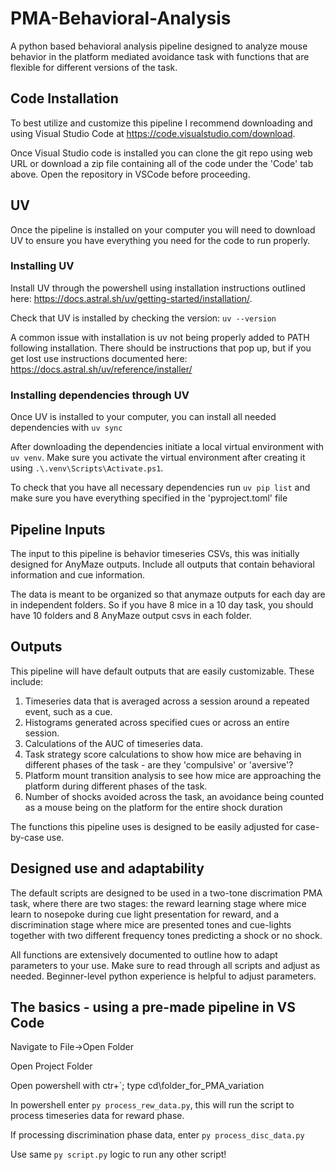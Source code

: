 # PMA-Behavioral-Analysis
A python based behavioral analysis pipeline designed to analyze mouse behavior in the platform mediated avoidance task with functions that are flexible for different versions of the task.

## Code Installation 
To best utilize and customize this pipeline I recommend downloading and using Visual Studio Code at https://code.visualstudio.com/download.

Once Visual Studio code is installed you can clone the git repo using web URL or download a zip file containing all of the code under the 'Code' tab above. Open the repository in VSCode before proceeding.

## UV
Once the pipeline is installed on your computer you will need to download UV to ensure you have everything you need for the code to run properly.

### Installing UV
Install UV through the powershell using installation instructions outlined here: https://docs.astral.sh/uv/getting-started/installation/.

Check that UV is installed by checking the version:
`uv --version`

A common issue with installation is uv not being properly added to PATH following installation. There should be instructions that pop up, but if you get lost use instructions documented here: https://docs.astral.sh/uv/reference/installer/ 

### Installing dependencies through UV
Once UV is installed to your computer, you can install all needed dependencies with `uv sync`

After downloading the dependencies initiate a local virtual environment with `uv venv`. Make sure you activate the virtual environment after creating it using `.\.venv\Scripts\Activate.ps1`.

To check that you have all necessary dependencies run `uv pip list` and make sure you have everything specified in the 'pyproject.toml' file

## Pipeline Inputs 
The input to this pipeline is behavior timeseries CSVs, this was initially designed for AnyMaze outputs. Include all outputs that contain behavioral information and cue information.

The data is meant to be organized so that anymaze outputs for each day are in independent folders. So if you have 8 mice in a 10 day task, you should have 10 folders and 8 AnyMaze output csvs in each folder.

## Outputs
This pipeline will have default outputs that are easily customizable. These include:

1) Timeseries data that is averaged across a session around a repeated event, such as a cue.
2) Histograms generated across specified cues or across an entire session.
3) Calculations of the AUC of timeseries data.
4) Task strategy score calculations to show how mice are behaving in different phases of the task - are they 'compulsive' or 'aversive'?
5) Platform mount transition analysis to see how mice are approaching the platform during different phases of the task.
6) Number of shocks avoided across the task, an avoidance being counted as a mouse being on the platform for the entire shock duration

The functions this pipeline uses is designed to be easily adjusted for case-by-case use.

## Designed use and adaptability
The default scripts are designed to be used in a two-tone discrimation PMA task, where there are two stages: the reward learning stage where mice learn to nosepoke during cue light presentation for reward, and a discrimination stage where mice are presented tones and cue-lights together with two different frequency tones predicting a shock or no shock.

All functions are extensively documented to outline how to adapt parameters to your use. Make sure to read through all scripts and adjust as needed. Beginner-level python experience is helpful to adjust parameters.

## The basics - using a pre-made pipeline in VS Code
Navigate to File->Open Folder

Open Project Folder

Open powershell with ctr+`; type cd\folder_for_PMA_variation

In powershell enter `py process_rew_data.py`, this will run the script to process timeseries data for reward phase.

If processing discrimination phase data, enter `py process_disc_data.py`

Use same `py script.py` logic to run any other script!